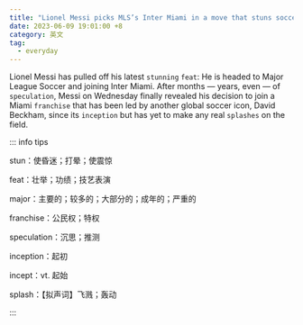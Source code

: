 ```yaml
---
title: "Lionel Messi picks MLS’s Inter Miami in a move that stuns soccer after exit from Paris Saint-Germain"
date: 2023-06-09 19:01:00 +8
category: 英文
tag:
  - everyday
---
```


Lionel Messi has pulled off his latest `stunning` `feat`: He is headed to Major League Soccer and joining Inter Miami. After months — years, even — of `speculation`, Messi on Wednesday finally revealed his decision to join a Miami `franchise` that has been led by another global soccer icon, David Beckham, since its `inception` but has yet to make any real `splashes` on the field.

::: info tips

stun：使昏迷；打晕；使震惊

feat：壮举；功绩；技艺表演

major：主要的；较多的；大部分的；成年的；严重的

franchise：公民权；特权

speculation：沉思；推测

inception：起初

incept：vt. 起始

splash：【拟声词】飞溅；轰动

:::
